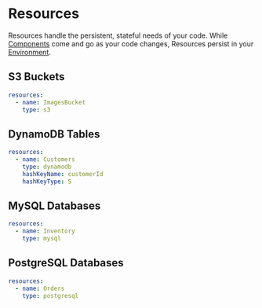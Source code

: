 # Resources
Resources handle the persistent, stateful needs of your code. While [Components]() come and go as your code changes, Resources persist in your [Environment]().

## S3 Buckets
```yaml
resources:
  - name: ImagesBucket
    type: s3
```

## DynamoDB Tables
```yaml
resources:
  - name: Customers
    type: dynamodb
    hashKeyName: customerId
    hashKeyType: S
```

## MySQL Databases
```yaml
resources:
  - name: Inventory
    type: mysql
```

## PostgreSQL Databases
```yaml
resources:
  - name: Orders
    type: postgresql
```